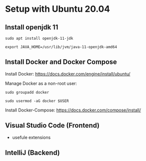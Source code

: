 # Setup with Ubuntu 20.04

## Install openjdk 11

```
sudo apt install openjdk-11-jdk
```
```
export JAVA_HOME=/usr/lib/jvm/java-11-openjdk-amd64
```

## Install Docker and Docker Compose

Install Docker:
https://docs.docker.com/engine/install/ubuntu/

Manage Docker as a non-root user:
```
sudo groupadd docker
```
```
sudo usermod -aG docker $USER
```

Install Docker-Compose:
https://docs.docker.com/compose/install/


## Visual Studio Code (Frontend)
  - usefule extensions

## IntelliJ (Backend)
